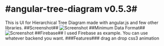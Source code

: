 #angular-tree-diagram v0.5.3#
====================
This is UI for Hierarchical Tree Diagram made with angular.js and few other libraries.
##Screenshot##
![Screenshot](http://i.imgur.com/kfh1HuD.png)
##Minimum Data Format##
![Screenshot](http://i.imgur.com/VnyYmjN.png)
##Firebase##
I used Firebase as example. You can use whatever backend you want.
###Features###
	drag an drop
	css3 animation
